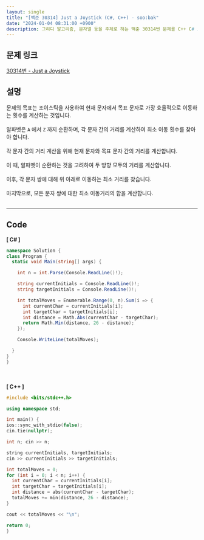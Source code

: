 ```yaml
---
layout: single
title: "[백준 30314] Just a Joystick (C#, C++) - soo:bak"
date: "2024-01-04 08:31:00 +0900"
description: 그리디 알고리즘, 문자열 등을 주제로 하는 백준 30314번 문제를 C++ C# 으로 풀이 및 해설
---
```


## 문제 링크
  [30314번 - Just a Joystick](https://www.acmicpc.net/problem/30314)

## 설명
문제의 목표는 조이스틱을 사용하여 현재 문자에서 목표 문자로 가장 효율적으로 이동하는 횟수를 계산하는 것입니다.<br>
<br>
알파벳은 `A` 에서 `Z` 까지 순환하며, 각 문자 간의 거리를 계산하여 최소 이동 횟수를 찾아야 합니다.<br>
<br>
각 문자 간의 거리 계산을 위해 현재 문자와 목표 문자 간의 거리를 계산합니다.<br>
<br>
이 때, 알파벳이 순환하는 것을 고려하여 두 방향 모두의 거리를 계산합니다.<br>
<br>
이후, 각 문자 쌍에 대해 위 아래로 이동하는 최소 거리를 찾습니다.<br>
<br>
마지막으로, 모든 문자 쌍에 대한 최소 이동거리의 합을 계산합니다.<br>
<br>

- - -

## Code
<b>[ C# ] </b>
<br>

  ```c#
namespace Solution {
  class Program {
    static void Main(string[] args) {

      int n = int.Parse(Console.ReadLine()!);

      string currentInitials = Console.ReadLine()!;
      string targetInitials = Console.ReadLine()!;

      int totalMoves = Enumerable.Range(0, n).Sum(i => {
        int currentChar = currentInitials[i];
        int targetChar = targetInitials[i];
        int distance = Math.Abs(currentChar - targetChar);
        return Math.Min(distance, 26 - distance);
      });

      Console.WriteLine(totalMoves);

    }
  }
}
  ```
<br><br>
<b>[ C++ ] </b>
<br>

  ```c++
#include <bits/stdc++.h>

using namespace std;

int main() {
  ios::sync_with_stdio(false);
  cin.tie(nullptr);

  int n; cin >> n;

  string currentInitials, targetInitials;
  cin >> currentInitials >> targetInitials;

  int totalMoves = 0;
  for (int i = 0; i < n; i++) {
    int currentChar = currentInitials[i];
    int targetChar = targetInitials[i];
    int distance = abs(currentChar - targetChar);
    totalMoves += min(distance, 26 - distance);
  }

  cout << totalMoves << "\n";

  return 0;
}
  ```
